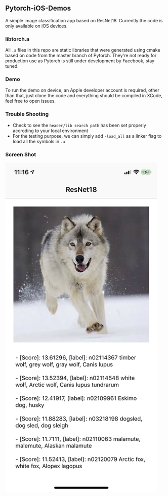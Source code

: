## Pytorch-iOS-Demos

A simple image classification app based on ResNet18. Currently the code is only available on iOS devices. 

### libtorch.a

All `.a` files in this repo are static libraries that were generated using cmake based on code from the master branch of Pytorch. They're not ready for production use as Pytorch is still under development by Facebook, stay tuned.

### Demo

To run the demo on device,  an Apple developer account is required, other than that, just clone the code and everything should be compiled in XCode, feel free to open issues.

### Trouble Shooting

- Check to see the `header/lib search path` has been set properly accroding to your local environment
- For the testing purpose, we can simply add `-load_all` as a linker flag to load all the symbols in `.a`

### Screen Shot

<img src="./screenshot.png" width="480">
